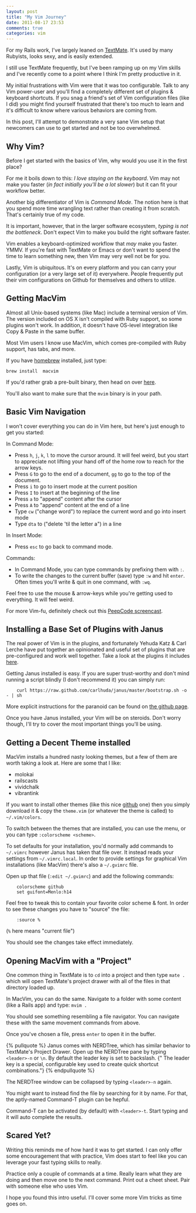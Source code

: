 ```yaml
---
layout: post
title: "My Vim Journey"
date: 2011-08-17 23:53
comments: true
categories: vim
---
```


For my Rails work, I've largely leaned on [TextMate](http://macromates.org).  It's used by many Rubyists, looks sexy,
and is easily extended.

I still use TextMate frequently, but I've been ramping up on my Vim
skills and I've recently come to a point where I think I'm pretty
productive in it.

My initial frustrations with Vim were that it was too configurable.
Talk to any Vim power-user and you'll find a completely different set of
plugins & keyboard shortcuts.  If you snag a friend's set of Vim
configuration files (like I did) you might find yourself frustrated that
there's too much to learn and it's difficult to know where various
behaviors are coming from.

In this post, I'll attempt to demonstrate a very sane Vim setup that
newcomers can use to get started and not be too overwhelmed.

## Why Vim?

Before I get started with the basics of Vim, why would you use it in the
first place?

For me it boils down to this:  _I love staying on the keyboard_.
Vim may not make you faster (_in fact initially you'll be a lot slower_) but it can fit your workflow better.

Another big differentiator of Vim is _Command Mode_.  The notion
here is that you spend more time wrangling text rather than creating it
from scratch.  That's certainly true of my code.

It is important, however, that in the larger software ecosystem,
*typing is not the bottleneck*.  Don't expect Vim to make you build
the right software faster.

Vim enables a keyboard-optimized workflow that _may_ make you faster.
YMMV.  If you're fast with TextMate or Emacs or don't want to spend the
time to learn something new, then Vim may very well not be for you.

Lastly, Vim is ubiquitous.  It's on every platform and
you can carry your configuration (or a very large set of it) everywhere.
People frequently put their vim configurations on Github for themselves
and others to utilize.

## Getting MacVim

Almost all Unix-based systems (like Mac) include a terminal version of
Vim.  The version included on OS X isn't compiled with Ruby support, so
some plugins won't work.  In addition, it doesn't have OS-level
integration like Copy & Paste in the same buffer.

Most Vim users I know use MacVim, which comes pre-compiled with Ruby
support, has tabs, and more.

If you have [homebrew](http://mxcl.github.com/homebrew/) installed, just
type:

```
brew install  macvim
```

If you'd rather grab a pre-built binary, then head on over [here](https://github.com/b4winckler/macvim).

You'll also want to make sure that the `mvim` binary is in your path.

## Basic Vim Navigation

I won't cover everything you can do in Vim here, but here's just enough
to get you started:

In Command Mode:

- Press `h`, `j`, `k`, `l` to move the cursor around.  It will feel weird, but you start to appreciate not 
  lifting your hand off of the home row to reach for the arrow keys.
- Press `G` to go to the end of a document, `gg` to go to the top of
  the document.
- Press `i` to go to insert mode at the current position
- Press `I` to insert at the beginning of the line
- Press `a` to "append" content after the cursor
- Press `A` to "append" content at the end of a line
- Type `cw` ("change word") to replace the current word and go into insert mode
- Type `dta` to ("delete 'til the letter a") in a line

In Insert Mode:

- Press `esc` to go back to command mode.

Commands:

- In Command Mode, you can type commands by prefixing them with `:`.
- To write the changes to the current buffer (save) type `:w` and hit
  `enter`.  Often times you'll write & quit in one command, with `:wq`.

Feel free to use the mouse & arrow-keys while you're getting used to everything.  It
will feel weird.

For more Vim-fu, definitely check out this [PeepCode
screencast](http://peepcode.com/products/smash-into-vim-i).

## Installing a Base Set of Plugins with Janus

The real power of Vim is in the plugins, and fortunately Yehuda Katz &
Carl Lerche have put together an opinionated and useful set of plugins
that are pre-configured and work well together.  Take a look at the plugins it includes
[here](https://github.com/carlhuda/janus).

Getting Janus installed is easy.  If you are super trust-worthy and
don't mind running a script blindly (I don't recommend it) you can
simply run:

```
    curl https://raw.github.com/carlhuda/janus/master/bootstrap.sh -o - | sh
```

More explicit instructions for the paranoid can be found on [the github
page](http://github.com/carlhuda/janus).

Once you have Janus installed, your Vim will be on steroids. Don't worry
though, I'll try to cover the most important things you'll be using.


## Getting a Decent Theme installed

MacVim installs a hundred nasty looking themes, but a few of them are
worth taking a look at.  Here are some that I like:

- molokai
- railscasts
- vividchalk
- vibrantink

If you want to install other themes (like this nice [github](http://www.vim.org/scripts/script.php?script_id=2855) one) then you
simply download it & copy the `theme.vim` (or whatever the theme is
called) to `~/.vim/colors`.

To switch between the themes that are installed, you can use the menu,
or you can type `:colorscheme <scheme>`.

To set defaults for your installation, you'd normally add commands to
`~/.vimrc` however Janus has taken that file over.  It instead reads
your settings from `~/.vimrc.local`.  In order to provide settings for
graphical Vim installations (like MacVim) there's also a `~/.gvimrc`
file.

Open up that file (`:edit ~/.gvimrc`) and add the following commands:

``` vim
    colorscheme github
    set guifont=Menlo:h14
```

Feel free to tweak this to contain your favorite color scheme & font.
In order to see these changes you have to "source" the file:

```
    :source %
```

(`%` here means "current file")

You should see the changes take effect immediately.


## Opening MacVim with a "Project"

One common thing in TextMate is to `cd` into a project and then type
`mate .` which will open TextMate's project drawer with all of the files
in that directory loaded up.

In MacVim, you can do the same.  Navigate to a folder with some content
(like a Rails app) and type: `mvim .`

You should see something resembling a file navigator.  You can navigate
these with the same movement commands from above.

Once you've chosen a file, press `enter` to open it in the buffer.

{% pullquote %}
Janus comes with NERDTree, which has similar behavior to TextMate's
Project Drawer.  Open up the NERDTree pane by typing `<leader>-n` or `\n`. By default the leader key is set to backslash.
{" The leader key is a special, configurable key used to create quick shortcut combinations."}
{% endpullquote %}

The NERDTree window can be collapsed by typing `<leader>-n` again.

You might want to instead find the file by searching for it by name.
For that, the aptly-named Command-T plugin can be hepful.

Command-T can be activated (by default) with `<leader>-t`.  Start typing
and it will auto complete the results.

## Scared Yet?

Writing this reminds me of how hard it was to get started.  I can only
offer some encouragement that with practice, Vim does start to feel like
 you can leverage your fast typing skills to really.

Practice only a couple of commands at a time.  Really learn what they
are doing and then move one to the next command.  Print out a cheet
sheet.  Pair with someone else who uses Vim.

I hope you found this intro useful. I'll cover some more Vim tricks as time goes on.
